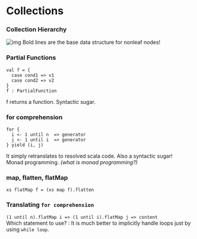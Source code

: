 # Collections

### Collection Hierarchy
![img](https://docs.scala-lang.org/resources/images/tour/collections-immutable-diagram.svg)
Bold lines are the base data structure for nonleaf nodes!

### Partial Functions
```
val f = { 
  case cond1 => v1
  case cond2 => v2
}
f : PartialFunction 
```
f returns a function. Syntactic sugar.

### for comprehension
```
for {
  i <- 1 until n  => generator
  j <- 1 until i  => generator
} yield (i, j)
```
It simply retranslates to resolved scala code. Also a syntactic sugar!  
Monad programming. *(what is monad programming?)*

### map, flatten, flatMap
`xs flatMap f = (xs map f).flatten`

### Translating `for comprehension`
`(1 until n).flatMap i => (1 until i).flatMap j => content`  
Which statement to use? : It is much better to implicitly handle loops just by using `while loop`.


